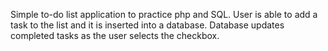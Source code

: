 Simple to-do list application to practice php and SQL. User is able to add a task to the list and it is inserted into a database. Database updates completed tasks as the user selects the checkbox.
